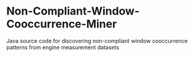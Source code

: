 # Non-Compliant-Window-Cooccurrence-Miner
Java source code for discovering non-compliant window cooccurrence patterns from engine measurement datasets
